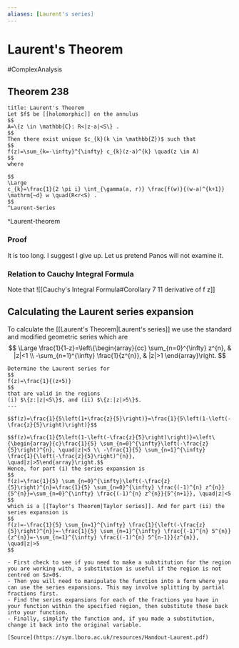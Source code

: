 ```yaml
---
aliases: [Laurent's series]
---
```


# Laurent's Theorem
#ComplexAnalysis 

## Theorem 238
```ad-theorem
title: Laurent's Theorem
Let $f$ be [[holomorphic]] on the annulus
$$
A=\{z \in \mathbb{C}: R<|z-a|<S\} .
$$
Then there exist unique $c_{k}(k \in \mathbb{Z})$ such that
$$
f(z)=\sum_{k=-\infty}^{\infty} c_{k}(z-a)^{k} \quad(z \in A)
$$
where

$$
\Large
c_{k}=\frac{1}{2 \pi i} \int_{\gamma(a, r)} \frac{f(w)}{(w-a)^{k+1}} \mathrm{~d} w \quad(R<r<S) .
$$
^Laurent-Series

```
^Laurent-theorem

### Proof
It is too long. I suggest I give up. Let  us pretend Panos will not examine it.

### Relation to Cauchy Integral Formula
Note that ![[Cauchy's Integral Formula#Corollary 7 11 derivative of f z]]

## Calculating the Laurent series expansion
To calculate the [[Laurent's Theorem|Laurent's series]] we use the standard and modified geometric series which are
$$
\Large
\frac{1}{1-z}=\left\{\begin{array}{cc}
\sum_{n=0}^{\infty} z^{n}, & |z|<1 \\
-\sum_{n=1}^{\infty} \frac{1}{z^{n}}, & |z|>1
\end{array}\right.
$$

```ad-example
Determine the Laurent series for
$$
f(z)=\frac{1}{(z+5)}
$$
that are valid in the regions
(i) $\{z:|z|<5\}$, and (ii) $\{z:|z|>5\}$.
---

$$f(z)=\frac{1}{5\left(1+\frac{z}{5}\right)}=\frac{1}{5\left(1-\left(-\frac{z}{5}\right)\right)}$$

$$f(z)=\frac{1}{5\left(1-\left(-\frac{z}{5}\right)\right)}=\left\{\begin{array}{c}\frac{1}{5} \sum_{n=0}^{\infty}\left(-\frac{z}{5}\right)^{n}, \quad|z|<5 \\ -\frac{1}{5} \sum_{n=1}^{\infty} \frac{1}{\left(-\frac{z}{5}\right)^{n}}, \quad|z|>5\end{array}\right.$$
Hence, for part (i) the series expansion is
$$
f(z)=\frac{1}{5} \sum_{n=0}^{\infty}\left(-\frac{z}{5}\right)^{n}=\frac{1}{5} \sum_{n=0}^{\infty} \frac{(-1)^{n} z^{n}}{5^{n}}=\sum_{n=0}^{\infty} \frac{(-1)^{n} z^{n}}{5^{n+1}}, \quad|z|<5
$$
which is a [[Taylor's Theorem|Taylor series]]. And for part (ii) the series expansion is
$$
f(z)=-\frac{1}{5} \sum_{n=1}^{\infty} \frac{1}{\left(-\frac{z}{5}\right)^{n}}=-\frac{1}{5} \sum_{n=1}^{\infty} \frac{(-1)^{n} 5^{n}}{z^{n}}=-\sum_{n=1}^{\infty} \frac{(-1)^{n} 5^{n-1}}{z^{n}}, \quad|z|>5
$$
```

```ad-summary
- First check to see if you need to make a substitution for the region you are working with, a substitution is useful if the region is not centred on $z=0$.
- Then you will need to manipulate the function into a form where you can use the series expansions. This may involve splitting by partial fractions first.
- Find the series expansions for each of the fractions you have in your function within the specified region, then substitute these back into your function.
- Finally, simplify the function and, if you made a substitution, change it back into the original variable.

[Source](https://sym.lboro.ac.uk/resources/Handout-Laurent.pdf)
```

